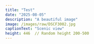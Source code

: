 ```yaml
---
title: "Test"
date: "2025-08-05"
description: "A beautiful image"
image: /images/raw/DSCF3002.jpg
captionText: "Scenic view"
height: 446  // Random height 200-500
---
```

